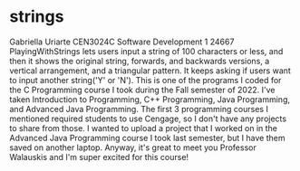 # strings
Gabriella Uriarte
CEN3024C
Software Development 1
24667
PlayingWithStrings lets users input a string of 100 characters or less, and then it shows the original string, forwards, and backwards versions, a vertical arrangement, and a triangular pattern. It keeps asking if users want to input another string('Y' or 'N').
This is one of the programs I coded for the C Programming course I took during the Fall semester of 2022. I've taken Introduction to Programming, C++ Programming, Java Programming, and Advanced Java Programming. The first 3 programming courses I mentioned required students to use Cengage, so I don't have any projects to share from those. I wanted to upload a project that I worked on in the Advanced Java Programming course I took last semester, but I have them saved on another laptop. Anyway, it's great to meet you Professor Walauskis and I'm super excited for this course!
